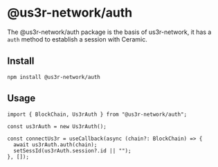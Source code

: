 # @us3r-network/auth

The @us3r-network/auth package is the basis of us3r-network, it has a `auth` method to establish a session with Ceramic.

## Install

```
npm install @us3r-network/auth
```

## Usage

```tsx
import { BlockChain, Us3rAuth } from "@us3r-network/auth";

const us3rAuth = new Us3rAuth();

const connectUs3r = useCallback(async (chain?: BlockChain) => {
  await us3rAuth.auth(chain);
  setSessId(us3rAuth.session?.id || "");
}, []);
```
